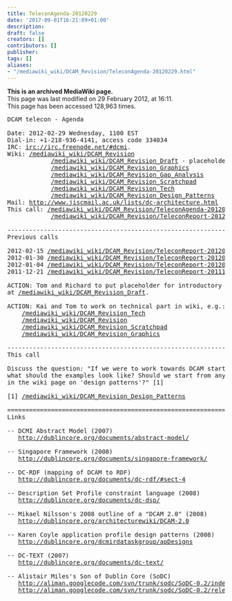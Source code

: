 ```yaml
---
title: TeleconAgenda-20120229
date: '2017-09-01T16:21:09+01:00'
description: 
draft: false
creators: []
contributors: []
publisher: 
tags: []
aliases:
- "/mediawiki_wiki/DCAM_Revision/TeleconAgenda-20120229.html"
---
```


 **This is an archived MediaWiki page.**  
This page was last modified on 29 February 2012, at 16:11.  
This page has been accessed 128,963 times.

<pre>DCAM telecon - Agenda 

Date: 2012-02-29 Wednesday, 1100 EST
Dial-in: +1-218-936-4141, access code 334034
IRC: <a href="irc://irc.freenode.net/#dcmi" class="external free" rel="nofollow">irc://irc.freenode.net/#dcmi</a>.
Wiki: <a href="/mediawiki_wiki/DCAM_Revision.md" class="external free" rel="nofollow">/mediawiki_wiki/DCAM_Revision</a>
            <a href="/mediawiki_wiki/DCAM_Revision_Draft.md" class="external free" rel="nofollow">/mediawiki_wiki/DCAM_Revision_Draft</a> - placeholder for draft
            <a href="/mediawiki_wiki/DCAM_Revision_Graphics.md" class="external free" rel="nofollow">/mediawiki_wiki/DCAM_Revision_Graphics</a>
            <a href="/mediawiki_wiki/DCAM_Revision_Gap_Analysis.md" class="external free" rel="nofollow">/mediawiki_wiki/DCAM_Revision_Gap_Analysis</a>
            <a href="/mediawiki_wiki/DCAM_Revision_Scratchpad.md" class="external free" rel="nofollow">/mediawiki_wiki/DCAM_Revision_Scratchpad</a>
            <a href="/mediawiki_wiki/DCAM_Revision_Tech.md" class="external free" rel="nofollow">/mediawiki_wiki/DCAM_Revision_Tech</a>
            <a href="/mediawiki_wiki/DCAM_Revision_Design_Patterns.md" class="external free" rel="nofollow">/mediawiki_wiki/DCAM_Revision_Design_Patterns</a>
Mail: <a href="http://www.jiscmail.ac.uk/lists/dc-architecture.html" class="external free" rel="nofollow">http://www.jiscmail.ac.uk/lists/dc-architecture.html</a>
This call: <a href="/mediawiki_wiki/DCAM_Revision/TeleconAgenda-20120229.md" class="external free" rel="nofollow">/mediawiki_wiki/DCAM_Revision/TeleconAgenda-20120229</a>
            <a href="/mediawiki_wiki/DCAM_Revision/TeleconReport-20120229.md" class="external free" rel="nofollow">/mediawiki_wiki/DCAM_Revision/TeleconReport-20120229</a> [after call]

----------------------------------------------------------------------
Previous calls

2012-02-15 <a href="/mediawiki_wiki/DCAM_Revision/TeleconReport-20120215.md" class="external free" rel="nofollow">/mediawiki_wiki/DCAM_Revision/TeleconReport-20120215</a>
2012-01-30 <a href="/mediawiki_wiki/DCAM_Revision/TeleconReport-20120130.md" class="external free" rel="nofollow">/mediawiki_wiki/DCAM_Revision/TeleconReport-20120130</a>
2012-01-04 <a href="/mediawiki_wiki/DCAM_Revision/TeleconReport-20120104.md" class="external free" rel="nofollow">/mediawiki_wiki/DCAM_Revision/TeleconReport-20120104</a>
2011-12-21 <a href="/mediawiki_wiki/DCAM_Revision/TeleconReport-20111221.md" class="external free" rel="nofollow">/mediawiki_wiki/DCAM_Revision/TeleconReport-20111221</a>

ACTION: Tom and Richard to put placeholder for introductory text into wiki document
at <a href="/mediawiki_wiki/DCAM_Revision_Draft.md" class="external free" rel="nofollow">/mediawiki_wiki/DCAM_Revision_Draft</a>.

ACTION: Kai and Tom to work on technical part in wiki, e.g.:
    <a href="/mediawiki_wiki/DCAM_Revision_Tech.md" class="external free" rel="nofollow">/mediawiki_wiki/DCAM_Revision_Tech</a>
    <a href="/mediawiki_wiki/DCAM_Revision.md" class="external free" rel="nofollow">/mediawiki_wiki/DCAM_Revision</a>
    <a href="/mediawiki_wiki/DCAM_Revision_Scratchpad.md" class="external free" rel="nofollow">/mediawiki_wiki/DCAM_Revision_Scratchpad</a>
    <a href="/mediawiki_wiki/DCAM_Revision_Graphics.md" class="external free" rel="nofollow">/mediawiki_wiki/DCAM_Revision_Graphics</a>

----------------------------------------------------------------------
This call

Discuss the question: "If we were to work towards DCAM starting from examples,
what should the examples look like? Should we start from any of the examples
in the wiki page on 'design patterns'?" [1]

[1] <a href="/mediawiki_wiki/DCAM_Revision_Design_Patterns.md" class="external free" rel="nofollow">/mediawiki_wiki/DCAM_Revision_Design_Patterns</a>

======================================================================
Links

-- DCMI Abstract Model (2007)
   <a href="http://dublincore.org/documents/abstract-model/" class="external free" rel="nofollow">http://dublincore.org/documents/abstract-model/</a>

-- Singapore Framework (2008)
   <a href="http://dublincore.org/documents/singapore-framework/" class="external free" rel="nofollow">http://dublincore.org/documents/singapore-framework/</a>

-- DC-RDF (mapping of DCAM to RDF)
   <a href="http://dublincore.org/documents/dc-rdf/#sect-4" class="external free" rel="nofollow">http://dublincore.org/documents/dc-rdf/#sect-4</a>

-- Description Set Profile constraint language (2008)
   <a href="http://dublincore.org/documents/dc-dsp/" class="external free" rel="nofollow">http://dublincore.org/documents/dc-dsp/</a>

-- Mikael Nilsson's 2008 outline of a "DCAM 2.0" (2008)
   <a href="http://dublincore.org/architecturewiki/DCAM-2.0" class="external free" rel="nofollow">http://dublincore.org/architecturewiki/DCAM-2.0</a>

-- Karen Coyle application profile design patterns (2008)
   <a href="http://dublincore.org/dcmirdataskgroup/apDesigns" class="external free" rel="nofollow">http://dublincore.org/dcmirdataskgroup/apDesigns</a>

-- DC-TEXT (2007)
   <a href="http://dublincore.org/documents/dc-text/" class="external free" rel="nofollow">http://dublincore.org/documents/dc-text/</a>

-- Alistair Miles's Son of Dublin Core (SoDC)
   <a href="http://aliman.googlecode.com/svn/trunk/sodc/SoDC-0.2/index.html" class="external free" rel="nofollow">http://aliman.googlecode.com/svn/trunk/sodc/SoDC-0.2/index.html</a>
   <a href="http://aliman.googlecode.com/svn/trunk/sodc/SoDC-0.2/release/SoDC-0_2.zip" class="external free" rel="nofollow">http://aliman.googlecode.com/svn/trunk/sodc/SoDC-0.2/release/SoDC-0_2.zip</a> - everything, zipped
</pre>
